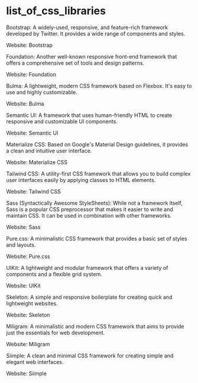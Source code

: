 # list_of_css_libraries
Bootstrap: A widely-used, responsive, and feature-rich framework developed by Twitter. It provides a wide range of components and styles.

Website: Bootstrap

Foundation: Another well-known responsive front-end framework that offers a comprehensive set of tools and design patterns.

Website: Foundation

Bulma: A lightweight, modern CSS framework based on Flexbox. It's easy to use and highly customizable.

Website: Bulma

Semantic UI: A framework that uses human-friendly HTML to create responsive and customizable UI components.

Website: Semantic UI

Materialize CSS: Based on Google's Material Design guidelines, it provides a clean and intuitive user interface.

Website: Materialize CSS

Tailwind CSS: A utility-first CSS framework that allows you to build complex user interfaces easily by applying classes to HTML elements.

Website: Tailwind CSS

Sass (Syntactically Awesome StyleSheets): While not a framework itself, Sass is a popular CSS preprocessor that makes it easier to write and maintain CSS. It can be used in combination with other frameworks.

Website: Sass

Pure.css: A minimalistic CSS framework that provides a basic set of styles and layouts.

Website: Pure.css

UIKit: A lightweight and modular framework that offers a variety of components and a flexible grid system.

Website: UIKit

Skeleton: A simple and responsive boilerplate for creating quick and lightweight websites.

Website: Skeleton

Miligram: A minimalistic and modern CSS framework that aims to provide just the essentials for web development.

Website: Miligram

Siimple: A clean and minimal CSS framework for creating simple and elegant web interfaces.

Website: Siimple
